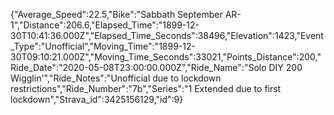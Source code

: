 {"Average_Speed":22.5,"Bike":"Sabbath September AR-1","Distance":206.6,"Elapsed_Time":"1899-12-30T10:41:36.000Z","Elapsed_Time_Seconds":38496,"Elevation":1423,"Event_Type":"Unofficial","Moving_Time":"1899-12-30T09:10:21.000Z","Moving_Time_Seconds":33021,"Points_Distance":200,"Ride_Date":"2020-05-08T23:00:00.000Z","Ride_Name":"Solo DIY 200 Wigglin'","Ride_Notes":"Unofficial due to lockdown restrictions","Ride_Number":"7b","Series":"1 Extended due to first lockdown","Strava_id":3425156129,"id":9}